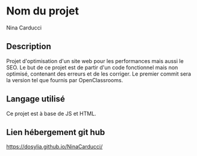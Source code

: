 # Nom du projet
Nina Carducci

## Description
Projet d'optimisation d'un site web pour les performances mais aussi le SEO. Le but de ce projet est de partir d'un code fonctionnel mais non optimisé, contenant des erreurs et de les corriger. Le premier commit sera la version tel que fournis par OpenClassrooms. 

## Langage utilisé
Ce projet est à base de JS et HTML.

## Lien hébergement git hub
https://dosylia.github.io/NinaCarducci/
